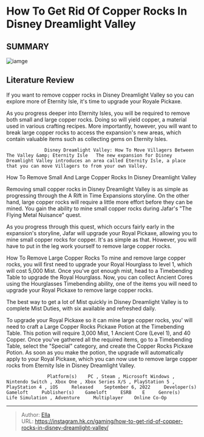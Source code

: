 # How To Get Rid Of Copper Rocks In Disney Dreamlight Valley


## SUMMARY 

![iamge](https://static1.srcdn.com/wordpress/wp-content/uploads/2024/01/copper-rocks-in-disney-dreamlight-valley.jpg)

## Literature Review

If you want to remove copper rocks in Disney Dreamlight Valley so you can explore more of Eternity Isle, it&#39;s time to upgrade your Royale Pickaxe.





As you progress deeper into Eternity Isles, you will be required to remove both small and large copper rocks. Doing so will yield copper, a material used in various crafting recipes. More importantly, however, you will want to break large copper rocks to access the expansion&#39;s new areas, which contain valuable items such as collecting gems on Eternity Isles.




                  Disney Dreamlight Valley: How To Move Villagers Between The Valley &amp; Eternity Isle   The new expansion for Disney Dreamlight Valley introduces an area called Eternity Isle, a place that you can move Villagers to from your own Valley.   


 How To Remove Small And Large Copper Rocks In Disney Dreamlight Valley 
          

Removing small copper rocks in Disney Dreamlight Valley is as simple as progressing through the A Rift in Time Expansions storyline. On the other hand, large copper rocks will require a little more effort before they can be mined. You gain the ability to mine small copper rocks during Jafar&#39;s &#34;The Flying Metal Nuisance&#34; quest.

As you progress through this quest, which occurs fairly early in the expansion&#39;s storyline, Jafar will upgrade your Royal Pickaxe, allowing you to mine small copper rocks for copper. It&#39;s as simple as that. However, you will have to put in the leg work yourself to remove large copper rocks.




How To Remove Large Copper Rocks
To mine and remove large copper rocks, you will first need to upgrade your Royal Hourglass to level 1, which will cost 5,000 Mist. Once you&#39;ve got enough mist, head to a Timebending Table to upgrade the Royal Hourglass. Now, you can collect Ancient Cores using the Hourglasses Timebending ability, one of the items you will need to upgrade your Royal Pickaxe to remove large copper rocks.



The best way to get a lot of Mist quickly in Disney Dreamlight Valley is to complete Mist Duties, with six available and refreshed daily.




To upgrade your Royal Pickaxe so it can mine large copper rocks, you&#39; will need to craft a Large Copper Rocks Pickaxe Potion at the Timebending Table. This potion will require 3,000 Mist, 1 Ancient Core (Level 1), and 40 Copper. Once you&#39;ve gathered all the required items, go to a Timebending Table, select the &#34;Special&#34; category, and create the Copper Rocks Pickaxe Potion. As soon as you make the potion, the upgrade will automatically apply to your Royal Pickaxe, which you can now use to remove large copper rocks from Eternity Isle in Disney Dreamlight Valley.




                   Platform(s)    PC , Steam , Microsoft Windows , Nintendo Switch , Xbox One , Xbox Series X/S , PlayStation 5 , PlayStation 4 , iOS     Released    September 6, 2022     Developer(s)    Gameloft     Publisher(s)    Gameloft     ESRB    E     Genre(s)    Life Simulation , Adventure     Multiplayer    Online Co-Op      


---

> Author: [Ella](https://instagram.hk.cn/)  
> URL: https://instagram.hk.cn/gaming/how-to-get-rid-of-copper-rocks-in-disney-dreamlight-valley/  

